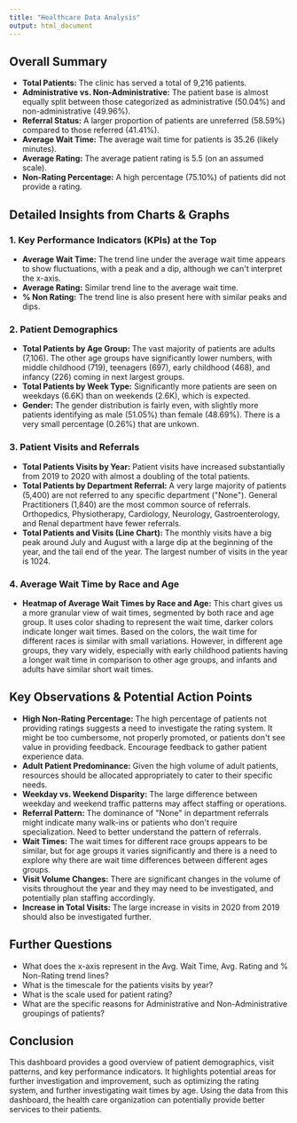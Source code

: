 ```yaml
---
title: "Healthcare Data Analysis"
output: html_document
---
```


## Overall Summary

*   **Total Patients:** The clinic has served a total of 9,216 patients.
*   **Administrative vs. Non-Administrative:** The patient base is almost equally split between those categorized as administrative (50.04%) and non-administrative (49.96%).
*   **Referral Status:** A larger proportion of patients are unreferred (58.59%) compared to those referred (41.41%).
*   **Average Wait Time:** The average wait time for patients is 35.26 (likely minutes).
*   **Average Rating:** The average patient rating is 5.5 (on an assumed scale).
*   **Non-Rating Percentage:** A high percentage (75.10%) of patients did not provide a rating.

## Detailed Insights from Charts & Graphs

### 1. Key Performance Indicators (KPIs) at the Top

*   **Average Wait Time:** The trend line under the average wait time appears to show fluctuations, with a peak and a dip, although we can't interpret the x-axis.
*   **Average Rating:** Similar trend line to the average wait time.
*   **% Non Rating:** The trend line is also present here with similar peaks and dips.

### 2. Patient Demographics

*   **Total Patients by Age Group:** The vast majority of patients are adults (7,106). The other age groups have significantly lower numbers, with middle childhood (719), teenagers (697), early childhood (468), and infancy (226) coming in next largest groups.
*   **Total Patients by Week Type:** Significantly more patients are seen on weekdays (6.6K) than on weekends (2.6K), which is expected.
*   **Gender:** The gender distribution is fairly even, with slightly more patients identifying as male (51.05%) than female (48.69%). There is a very small percentage (0.26%) that are unkown.

### 3. Patient Visits and Referrals

*   **Total Patients Visits by Year:** Patient visits have increased substantially from 2019 to 2020 with almost a doubling of the total patients.
*   **Total Patients by Department Referral:** A very large majority of patients (5,400) are not referred to any specific department ("None"). General Practitioners (1,840) are the most common source of referrals. Orthopedics, Physiotherapy, Cardiology, Neurology, Gastroenterology, and Renal department have fewer referrals.
*   **Total Patients and Visits (Line Chart):** The monthly visits have a big peak around July and August with a large dip at the beginning of the year, and the tail end of the year. The largest number of visits in the year is 1024.

### 4. Average Wait Time by Race and Age

*   **Heatmap of Average Wait Times by Race and Age:** This chart gives us a more granular view of wait times, segmented by both race and age group. It uses color shading to represent the wait time, darker colors indicate longer wait times. Based on the colors, the wait time for different races is similar with small variations. However, in different age groups, they vary widely, especially with early childhood patients having a longer wait time in comparison to other age groups, and infants and adults have similar short wait times.

## Key Observations & Potential Action Points

*   **High Non-Rating Percentage:** The high percentage of patients not providing ratings suggests a need to investigate the rating system. It might be too cumbersome, not properly promoted, or patients don't see value in providing feedback. Encourage feedback to gather patient experience data.
*   **Adult Patient Predominance:** Given the high volume of adult patients, resources should be allocated appropriately to cater to their specific needs.
*   **Weekday vs. Weekend Disparity:** The large difference between weekday and weekend traffic patterns may affect staffing or operations.
*   **Referral Pattern:** The dominance of "None" in department referrals might indicate many walk-ins or patients who don't require specialization. Need to better understand the pattern of referrals.
*   **Wait Times:** The wait times for different race groups appears to be similar, but for age groups it varies significantly and there is a need to explore why there are wait time differences between different ages groups.
*   **Visit Volume Changes:** There are significant changes in the volume of visits throughout the year and they may need to be investigated, and potentially plan staffing accordingly.
*   **Increase in Total Visits:** The large increase in visits in 2020 from 2019 should also be investigated further.

## Further Questions

*   What does the x-axis represent in the Avg. Wait Time, Avg. Rating and % Non-Rating trend lines?
*   What is the timescale for the patients visits by year?
*   What is the scale used for patient rating?
*   What are the specific reasons for Administrative and Non-Administrative groupings of patients?

## Conclusion

This dashboard provides a good overview of patient demographics, visit patterns, and key performance indicators. It highlights potential areas for further investigation and improvement, such as optimizing the rating system, and further investigating wait times by age. Using the data from this dashboard, the health care organization can potentially provide better services to their patients.
